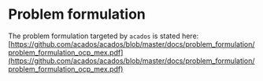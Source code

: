 # Problem formulation

The problem formulation targeted by `acados` is stated here:
[https://github.com/acados/acados/blob/master/docs/problem_formulation/problem_formulation_ocp_mex.pdf](https://github.com/acados/acados/blob/master/docs/problem_formulation/problem_formulation_ocp_mex.pdf)
